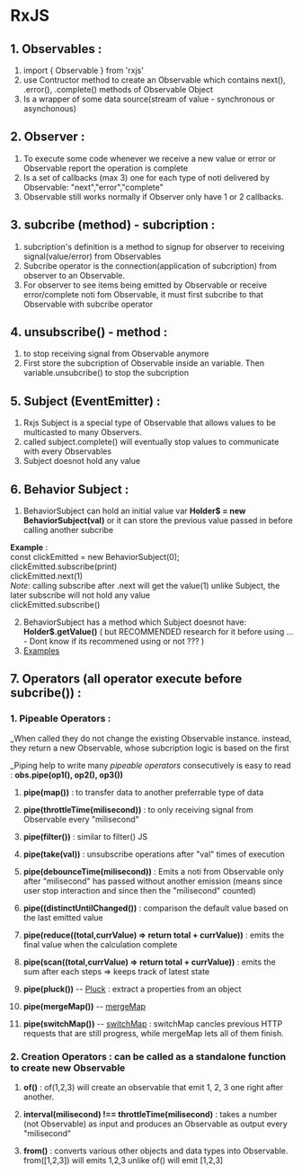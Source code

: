 # RxJS

## 1. Observables :

1. import { Observable } from 'rxjs'
2. use Contructor method to create an Observable which contains next(), .error(), .complete() methods of Observable Object
3. Is a wrapper of some data source(stream of value - synchronous or asynchonous)

## 2. Observer :

1. To execute some code whenever we receive a new value or error or Observable report the operation is complete
2. Is a set of callbacks (max 3) one for each type of noti delivered by Observable: "next","error","complete"
3. Observable still works normally if Observer only have 1 or 2 callbacks.

## 3. subcribe (method) - subcription :

1. subcription's definition is a method to signup for observer to receiving signal(value/error) from Observables
1. Subcribe operator is the connection(application of subcription) from observer to an Observable.
2. For observer to see items being emitted by Observable or receive error/complete noti fom Observable, it must first subcribe to that Observable with subcribe operator

## 4. unsubscribe() - method : 

1. to stop receiving signal from Observable anymore
2. First store the subcription of Observable inside an variable. Then variable.unsubcribe() to stop the subcription

## 5. Subject (EventEmitter) :

1. Rxjs Subject is a special type of Observable that allows values to be multicasted to many Observers.
2. called subject.complete() will eventually stop values to communicate with every Observables
3. Subject doesnot hold any value

## 6. Behavior Subject : 
1. BehaviorSubject can hold an initial value var **Holder$ = new BehaviorSubject(val)** or it can store the previous value passed in before calling another subcribe

**Example** : <br/>
const clickEmitted = new BehaviorSubject(0);<br/>
clickEmitted.subscribe(print)<br/>
clickEmitted.next(1)<br/>
_Note_: calling subscribe after .next will get the value(1) unlike Subject, the later subscribe will not hold any value<br/>
clickEmitted.subscribe()

2. BehaviorSubject has a method which Subject doesnot have: **Holder$.getValue()** ( but RECOMMENDED research for it before using ... - Dont know if its recommened using or not ??? )
3. [Examples](https://www.learnrxjs.io/learn-rxjs/subjects/behaviorsubject)

## 7. Operators (all operator execute before subcribe()) :
### **1. Pipeable Operators** : 
_When called they do not change the existing Observable instance. instead, they return a new Observable, whose subcription logic is based on the first 

_Piping help to write many *pipeable operators* consecutively is easy to read : **obs.pipe(op1(), op2(), op3())**

1. **pipe(map())** : to transfer data to another preferrable type of data

2. **pipe(throttleTime(milisecond))** : to only receiving signal from Observable every "milisecond"

3. **pipe(filter())** : similar to filter() JS

4. **pipe(take(val))** : unsubscribe operations after "val" times of execution

5. **pipe(debounceTime(milisecond))** : Emits a noti from Observable only after "milisecond" has passed without another emission (means since user stop interaction and since then the "milisecond" counted)

6. **pipe((distinctUntilChanged())** : comparison the default value based on the last emitted value

7. **pipe(reduce((total,currValue) => return total + currValue))** : emits the final value when the calculation complete

8. **pipe(scan((total,currValue) => return total + currValue))** : emits the sum after each steps => keeps track of latest state

9. **pipe(pluck())** -- [Pluck](https://www.learnrxjs.io/learn-rxjs/operators/transformation/pluck) : extract a properties from an object

10. **pipe(mergeMap())** -- [mergeMap](https://www.learnrxjs.io/learn-rxjs/operators/transformation/mergemap)

11. **pipe(switchMap())** -- [switchMap](https://www.learnrxjs.io/learn-rxjs/operators/transformation/switchmap) : switchMap cancles previous HTTP requests that are still progress, while mergeMap lets all of them finish.

### **2. Creation Operators** : can be called as a standalone function to create new Observable 
1. **of()** : 
of(1,2,3) will create an observable that emit 1, 2, 3 one right after another.

2. **interval(milisecond) !== throttleTime(milisecond)** : 
takes a number (not Observable) as input and produces an Observable as output every "milisecond"

3. **from()** : 
converts various other objects and data types into Observable. from([1,2,3]) will emits 1,2,3 unlike of() will emit [1,2,3]
